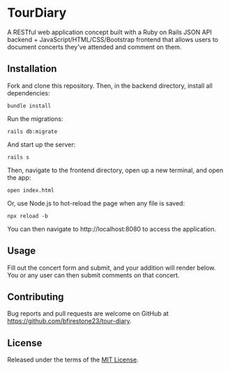 # TourDiary

A RESTful web application concept built with a Ruby on Rails JSON API backend + JavaScript/HTML/CSS/Bootstrap frontend that allows users to document concerts they've attended and comment on them.

## Installation

Fork and clone this repository. Then, in the backend directory, install all dependencies:

```bundle install```

Run the migrations:

```rails db:migrate```

And start up the server:

```rails s```

Then, navigate to the frontend directory, open up a new terminal, and open the app:

```open index.html```

Or, use Node.js to hot-reload the page when any file is saved:

```npx reload -b```

You can then navigate to http://localhost:8080 to access the application.

## Usage

Fill out the concert form and submit, and your addition will render below. You or any user can then submit comments on that concert.

## Contributing

Bug reports and pull requests are welcome on GitHub at https://github.com/bfirestone23/tour-diary.

## License

Released under the terms of the [MIT License](https://opensource.org/licenses/MIT).
